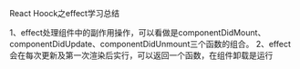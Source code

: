 React Hoock之effect学习总结

1、effect处理组件中的副作用操作，可以看做是componentDidMount、componentDidUpdate、componentDidUnmount三个函数的组合。
2、effect会在每次更新及第一次渲染后实行，可以返回一个函数，在组件卸载是运行
